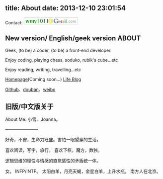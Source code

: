 title: About
date: 2013-12-10 23:01:54
---
Contact: 
<img src="/uploads/email.gif" alt="">

New version/ English/geek version ABOUT
--------------
Geek, (to be) a coder, (to be) a front-end developer.

Enjoy coding, playing chess, soduko, rubik's cube...etc

Enjoy reading, writing, travelling...etc

<a href="http://wileam.com" target="_BLANK">Homepage</a>(Coming soon...)
<a href="http://blog.wileam.com" target="_BLANK">Life Blog</a></p>

<a href="https://github.com/wileam/">Github</a>、<a href="http://www.douban.com/people/wileam/">douban</a>、<a href="https://weibo.com/wileam/">weibo</a></p>


旧版/中文版关于
----------------
About Me:
小雪、Joanna。

———————–

好奇，不安，生命力旺盛。害怕一眼望穿的生活。

喜欢阅读，写字，旅行。
喜欢下棋，魔方，数独。

逻辑思维的理性与情感的直觉感性的矛盾统一体。

女。
INFP/INTP。
太阳白羊，月亮天蝎，金星白羊，上升水瓶。
南方人在北京。